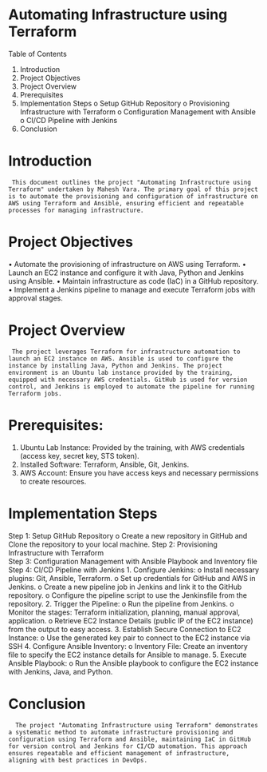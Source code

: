 # Automating Infrastructure using Terraform

Table of Contents
1.	Introduction
2.	Project Objectives
3.	Project Overview
4.	Prerequisites
5.	Implementation Steps
   o	Setup GitHub Repository 
   o	Provisioning Infrastructure with Terraform
   o	Configuration Management with Ansible
   o	CI/CD Pipeline with Jenkins
6.	Conclusion

# Introduction
     This document outlines the project "Automating Infrastructure using Terraform" undertaken by Mahesh Vara. The primary goal of this project is to automate the provisioning and configuration of infrastructure on AWS using Terraform and Ansible, ensuring efficient and repeatable processes for managing infrastructure.

# Project Objectives
   •	Automate the provisioning of infrastructure on AWS using Terraform.
   •	Launch an EC2 instance and configure it with Java, Python and Jenkins using Ansible.
   •	Maintain infrastructure as code (IaC) in a GitHub repository.
   •	Implement a Jenkins pipeline to manage and execute Terraform jobs with approval stages.

# Project Overview
     The project leverages Terraform for infrastructure automation to launch an EC2 instance on AWS. Ansible is used to configure the instance by installing Java, Python and Jenkins. The project environment is an Ubuntu lab instance provided by the training, equipped with necessary AWS credentials. GitHub is used for version control, and Jenkins is employed to automate the pipeline for running Terraform jobs.


# Prerequisites:
1.	Ubuntu Lab Instance: Provided by the training, with AWS credentials (access key, secret key, STS token).
2.	Installed Software: Terraform, Ansible, Git, Jenkins.
3.	AWS Account: Ensure you have access keys and necessary permissions to create resources.
 
# Implementation Steps
Step 1: Setup GitHub Repository
      o	Create a new repository in GitHub and Clone the repository to your local machine.
Step 2: Provisioning Infrastructure with Terraform       
Step 3: Configuration Management with Ansible Playbook and Inventory file
Step 4: CI/CD Pipeline with Jenkins
       1.	Configure Jenkins:
            o	Install necessary plugins: Git, Ansible, Terraform.
            o	Set up credentials for GitHub and AWS in Jenkins.
            o	Create a new pipeline job in Jenkins and link it to the GitHub repository.
            o	Configure the pipeline script to use the Jenkinsfile from the repository.
       2.	Trigger the Pipeline:
            o	Run the pipeline from Jenkins.
            o	Monitor the stages: Terraform initialization, planning, manual approval, application.
            o	Retrieve EC2 Instance Details (public IP of the EC2 instance) from the output to easy access.
       3.	Establish Secure Connection to EC2 Instance:
            o	Use the generated key pair to connect to the EC2 instance via SSH
       4.	Configure Ansible Inventory:
            o	Inventory File: Create an inventory file to specify the EC2 instance details for Ansible to manage.
       5.	Execute Ansible Playbook:
            o	Run the Ansible playbook to configure the EC2 instance with Jenkins, Java, and Python.

# Conclusion
      The project "Automating Infrastructure using Terraform" demonstrates a systematic method to automate infrastructure provisioning and configuration using Terraform and Ansible, maintaining IaC in GitHub for version control and Jenkins for CI/CD automation. This approach ensures repeatable and efficient management of infrastructure, aligning with best practices in DevOps.

